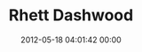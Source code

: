 ---
title: "Rhett Dashwood"
date: 2012-05-18 04:01:42 00:00
permalink: /rhett
twitter: ""
likes: [150,153]
id: 199
gravatar: "http://www.gravatar.com/avatar/fc67fde1e17c0e87b2fa8103a6253826"
---